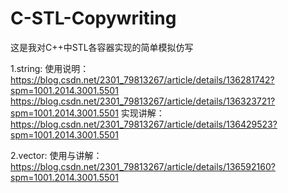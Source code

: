 # C-STL-Copywriting
这是我对C++中STL各容器实现的简单模拟仿写


1.string:
使用说明：
https://blog.csdn.net/2301_79813267/article/details/136281742?spm=1001.2014.3001.5501
https://blog.csdn.net/2301_79813267/article/details/136323721?spm=1001.2014.3001.5501
实现讲解：
https://blog.csdn.net/2301_79813267/article/details/136429523?spm=1001.2014.3001.5501


2.vector:
使用与讲解：
https://blog.csdn.net/2301_79813267/article/details/136592160?spm=1001.2014.3001.5501
